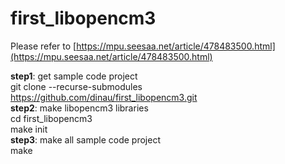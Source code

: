 # first_libopencm3

Please refer to 
[https://mpu.seesaa.net/article/478483500.html](https://mpu.seesaa.net/article/478483500.html)

__step1__: get sample code project   
    git clone --recurse-submodules https://github.com/dinau/first_libopencm3.git  
__step2__: make libopencm3 libraries  
	cd first_libopencm3  
    make init  
__step3__: make all sample code project  
	make  

